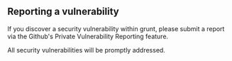 ## Reporting a vulnerability

If you discover a security vulnerability within grunt, please submit a report via the Github's Private Vulnerability Reporting feature.

All security vulnerabilities will be promptly addressed.
